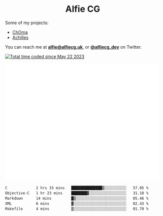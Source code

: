 <h1 align="center">Alfie CG</h1>

Some of my projects:
* [ChOma](https://github.com/opa334/ChOma)
* [Achilles](https://github.com/alfiecg24/Achilles)

You can reach me at **alfie@alfiecg.uk**, or **[@alfiecg_dev](https://twitter.com/alfiecg_dev)** on Twitter.

<a href="https://wakatime.com/@61592169-b9cf-4af8-b6fa-8ac7d4369b01"><img src="https://wakatime.com/badge/user/61592169-b9cf-4af8-b6fa-8ac7d4369b01.svg" alt="Total time coded since May 22 2023" /></a>


<img align="center" src="/github-metrics.svg" alt="Metrics" width="500">

 <!--[![GitHub Streak](https://streak-stats.demolab.com/?user=alfiecg24)](https://git.io/streak-stats)-->

<!--START_SECTION:waka-->

```txt
C             2 hrs 33 mins   ██████████████▒░░░░░░░░░░   57.05 %
Objective-C   1 hr 23 mins    ███████▓░░░░░░░░░░░░░░░░░   31.10 %
Markdown      14 mins         █▒░░░░░░░░░░░░░░░░░░░░░░░   05.46 %
XML           6 mins          ▓░░░░░░░░░░░░░░░░░░░░░░░░   02.43 %
Makefile      4 mins          ▒░░░░░░░░░░░░░░░░░░░░░░░░   01.70 %
```

<!--END_SECTION:waka-->
